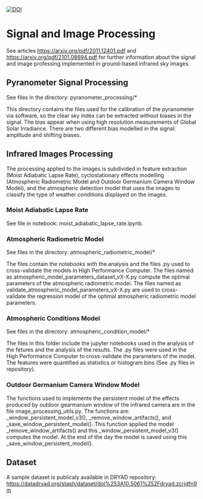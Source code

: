 [![DOI](https://zenodo.org/badge/394798077.svg)](https://zenodo.org/badge/latestdoi/394798077)

# Signal and Image Processing

See articles https://arxiv.org/pdf/2011.12401.pdf and https://arxiv.org/pdf/2101.08694.pdf for further information about the signal and image professing implemented in ground-based infrared sky images.

## Pyranometer Signal Processing

See files in the directory: pyranometer_processing/* 

This directory contains the files used for the calibration of the pyranometer via software, so the clear sky index can be extracted without biases in the signal. The bias appear when using high resolution measurements of Global Solar Irradiance. There are two different bias modelled in the signal: amplitude and shifting biases.

## Infrared Images Processing

The processing applied to the images is subdivided in feature extraction (Moist Adiabatic Lapse Rate), cyclostationary effects modelling (Atmospheric Radiometric Model and Outdoor Germanium Camera Window Model), and the atmospheric detection model that uses the images to classify the type of weather conditions displayed on the images.

### Moist Adiabatic Lapse Rate

See file in notebook: moist_adiabatic_lapse_rate.ipynb.

### Atmospheric Radiometric Model

See files in the directory: atmospheric_radiometric_model/* 

The files contain the notebooks with the analysis and the files .py used to cross-validate the models in High Performance Computer. The files named as atmospheric_model_parameters_dataset_vX-X.py compute the optimal parameters of the atmospheric radiometric model. The files named as validate_atmospheric_model_parameters_vX-X.py are used to cross-validate the regression model of the optimal atmospheric radiometric model parameters.

### Atmospheric Conditions Model

See files in the directory: atmospheric_condition_model/*

The files in this folder include the jupyter notebooks used in the analysis of the fetures and the analysis of the results. The .py files were used in the High Performance Computer to cross-validate the parameters of the model. The features were quantified as statistics or histogram bins (See .py files in repository).

### Outdoor Germanium Camera Window Model

The functions used to implemente the persistent model of the effects produced by outdoor gearmanium window of the infrared camera are in the file image_processing_utils.py. The functions are: _window_persistent_model_v3(), _remove_window_artifacts(), and _save_window_persistent_model(). This function applied the model _remove_window_artifacts() and this _window_persistent_model_v3() computes the model. At the end of the day the model is saved using this _save_window_persistent_model().

## Dataset

A sample dataset is publicaly available in DRYAD repository: https://datadryad.org/stash/dataset/doi%253A10.5061%252Fdryad.zcrjdfn9m
